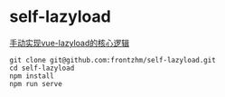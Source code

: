 # self-lazyload

[手动实现vue-lazyload的核心逻辑](https://juejin.cn/post/6899749842407391240/)

```shell
git clone git@github.com:frontzhm/self-lazyload.git
cd self-lazyload
npm install
npm run serve
```

